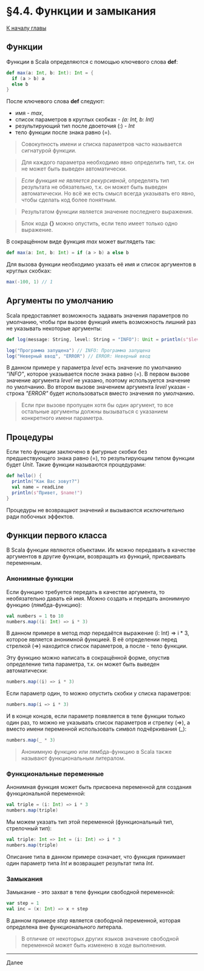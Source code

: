 # §4.4. Функции и замыкания

[К началу главы](CHAPTER_4.md)

## Функции

Функции в Scala определяются с помощью ключевого слова **def**:

```scala
def max(a: Int, b: Int): Int = {
  if (a > b) a
  else b
}
```

После ключевого слова **def** следуют:
- имя - *max*,
- список параметров в круглых скобках - *(a: Int, b: Int)*
- результирующий тип после двоеточия (:) - *Int*
- тело функции после знака равно (=).

> Совокупность имени и списка параметров часто называется сигнатурой функции.

> Для каждого параметра необходимо явно определить тип, т.к. он не может быть выведен автоматически.

> _Если функция не является рекурсивной_, определять тип результата не обязательно, т.к. он может быть выведен автоматически. Но всё же есть смысл всегда указывать его явно, чтобы сделать код более понятным.

> Результатом функции является значение последнего выражения.

> Блок кода **{}** можно опустить, если тело имеет только одно выражение.

В сокращённом виде функция *max* может выглядеть так:

```scala
def max(a: Int, b: Int) = if (a > b) a else b
```

Для вызова функции необходимо указать её имя и список аргументов в круглых скобках:

```scala
max(-100, 1) // 1
```

## Аргументы по умолчанию

Scala предоставляет возможность задавать значения параметров по умолчанию, чтобы при вызове функций иметь возможность лишний раз не указывать некоторые аргументы:

```scala
def log(message: String, level: String = "INFO"): Unit = println(s"$level: $message")

log("Программа запущена") // INFO: Программа запущена
log("Неверный ввод", "ERROR") // ERROR: Неверный ввод
```

В данном примере у параметра *level* есть значение по умолчанию *"INFO"*, которое указывается после знака равно (=).
В первом вызове значение аргумента *level* не указано, поэтому используется значение по умолчанию.
Во втором вызове значением аргумента *level* указан - строка *"ERROR"* будет использоваться вместо значения по умолчанию.

> Если при вызове пропущен хотя бы один аргумент, то все остальные аргументы должны вызываться с указанием конкретного имени параметра.

## Процедуры

Если тело функции заключено в фигурные скобки без предшествующего знака равно (=), то результирующим типом функции будет *Unit*. Такие функции называются процедурами:

```scala
def hello() {
  println("Как Вас зовут?")
  val name = readLine
  println(s"Привет, $name!")
}
```

Процедуры не возвращают значений и вызываются исключительно ради побочных эффектов.

## Функции первого класса

В Scala функции являются объектами. Их можно передавать в качестве аргументов в другие функции, возвращать из функций, присваивать переменным.

### Анонимные функции

Если функцию требуется передать в качестве аргумента, то необязательно давать ей имя. Можно создать и передать анонимную функцию (лямбда-функцию):

```scala
val numbers = 1 to 10
numbers.map((i: Int) => i * 3)
```

В данном примере в метод *map* передаётся выражение (i: Int) => i * 3, которое является анонимной функцией.
В её определении перед стрелкой (=>) находится список параметров, а после - тело функции.

Эту функцию можно написать в сокращённой форме, опустив определение типа параметра, т.к. он может быть выведен автоматически:

```scala
numbers.map((i) => i * 3)
```

Если параметр один, то можно опустить скобки у списка параметров:

```scala
numbers.map(i => i * 3)
```

И в конце концов, если параметр появляется в теле функции только один раз, то можно не указывать список параметров и стрелку (=>),
а вместо имени переменной использовать символ подчёркивания (_):

```scala
numbers.map(_ * 3)
```

> Анонимную функцию или лямбда-функцию в Scala также называют функциональным литералом.

### Функциональные переменные

Анонимная функция может быть присвоена переменной для создания функциональной переменной:

```scala
val triple = (i: Int) => i * 3
numbers.map(triple)
```

Мы можем указать тип этой переменной (функциональный тип, стрелочный тип):

```scala
val triple: Int => Int = (i: Int) => i * 3
numbers.map(triple)
```

Описание типа в данном примере означает, что функция принимает один параметр типа *Int* и возвращает результат типа *Int*.

### Замыкания

Замыкание - это захват в теле функции свободной переменной:

```scala
var step = 1
val inc = (x: Int) => x + step
```

В данном примере *step* является свободной переменной, которая определена вне функционального литерала.

> В отличие от некоторых других языков значение свободной переменной может быть изменено в ходе выполнения.

---
Далее
